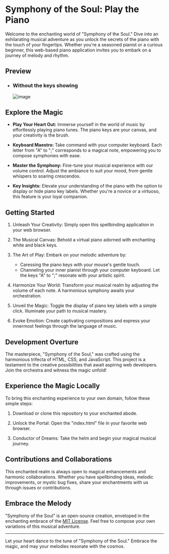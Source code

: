 # Symphony of the Soul: Play the Piano

Welcome to the enchanting world of "Symphony of the Soul." Dive into an exhilarating musical adventure as you unlock the secrets of the piano with the touch of your fingertips. Whether you're a seasoned pianist or a curious beginner, this web-based piano application invites you to embark on a journey of melody and rhythm.

## Preview 
- ### Without the keys showing 
  ![image](https://github.com/YawBoah/Let-s-play-the-piano/assets/126890146/a8b21de9-9463-4003-9fa6-5e5cd37e224d)


## Explore the Magic

- **Play Your Heart Out:** Immerse yourself in the world of music by effortlessly playing piano tunes. The piano keys are your canvas, and your creativity is the brush.

- **Keyboard Maestro:** Take command with your computer keyboard. Each letter from "A" to ";" corresponds to a magical note, empowering you to compose symphonies with ease.

- **Master the Symphony:** Fine-tune your musical experience with our volume control. Adjust the ambiance to suit your mood, from gentle whispers to soaring crescendos.

- **Key Insights:** Elevate your understanding of the piano with the option to display or hide piano key labels. Whether you're a novice or a virtuoso, this feature is your loyal companion.

## Getting Started

1. Unleash Your Creativity: Simply open this spellbinding application in your web browser.

2. The Musical Canvas: Behold a virtual piano adorned with enchanting white and black keys.

3. The Art of Play: Embark on your melodic adventure by:
   - Caressing the piano keys with your mouse's gentle touch.
   - Channeling your inner pianist through your computer keyboard. Let the keys "A" to ";" resonate with your artistic spirit.

4. Harmonize Your World: Transform your musical realm by adjusting the volume of each note. A harmonious symphony awaits your orchestration.

5. Unveil the Magic: Toggle the display of piano key labels with a simple click. Illuminate your path to musical mastery.

6. Evoke Emotion: Create captivating compositions and express your innermost feelings through the language of music.

## Development Overture

The masterpiece, "Symphony of the Soul," was crafted using the harmonious trifecta of HTML, CSS, and JavaScript. This project is a testament to the creative possibilities that await aspiring web developers. Join the orchestra and witness the magic unfold!

## Experience the Magic Locally

To bring this enchanting experience to your own domain, follow these simple steps:

1. Download or clone this repository to your enchanted abode.

2. Unlock the Portal: Open the "index.html" file in your favorite web browser.

3. Conductor of Dreams: Take the helm and begin your magical musical journey.

## Contributions and Collaborations

This enchanted realm is always open to magical enhancements and harmonic collaborations. Whether you have spellbinding ideas, melodic improvements, or mystic bug fixes, share your enchantments with us through issues or contributions.

## Embrace the Melody

"Symphony of the Soul" is an open-source creation, enveloped in the enchanting embrace of the [MIT License](LICENSE). Feel free to compose your own variations of this musical adventure.

---

Let your heart dance to the tune of "Symphony of the Soul." Embrace the magic, and may your melodies resonate with the cosmos.
